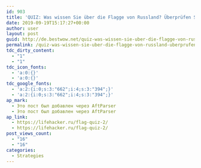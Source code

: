 ```yaml
---
id: 903
title: 'QUIZ: Was wissen Sie über die Flagge von Russland? Überprüfen Sie!'
date: 2019-09-19T15:17:27+00:00
author: user
layout: post
guid: http://de.bestwow.net/quiz-was-wissen-sie-uber-die-flagge-von-russland-uberprufen-sie/
permalink: /quiz-was-wissen-sie-uber-die-flagge-von-russland-uberprufen-sie/
tdc_dirty_content:
  - "1"
  - "1"
tdc_icon_fonts:
  - 'a:0:{}'
  - 'a:0:{}'
tdc_google_fonts:
  - 'a:2:{i:0;s:3:"662";i:4;s:3:"394";}'
  - 'a:2:{i:0;s:3:"662";i:4;s:3:"394";}'
ap_mark:
  - Это пост был добавлен через AftParser
  - Это пост был добавлен через AftParser
ap_link:
  - https://lifehacker.ru/flag-quiz-2/
  - https://lifehacker.ru/flag-quiz-2/
post_views_count:
  - "16"
  - "16"
categories:
  - Strategies
---
```

</p>